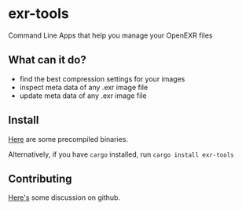 # exr-tools
Command Line Apps that help you manage your OpenEXR files

## What can it do?

- find the best compression settings for your images
- inspect meta data of any .exr image file
- update meta data of any .exr image file

## Install

[Here](https://github.com/johannesvollmer/exr-tools/releases) are
some precompiled binaries. 

Alternatively, if you have `cargo` installed, run `cargo install exr-tools`


## Contributing

[Here's](https://github.com/johannesvollmer/exrs/issues/108) some discussion on github.